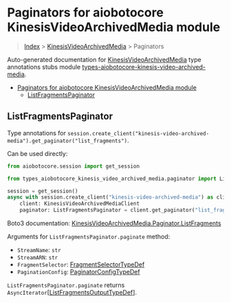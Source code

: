 <a id="paginators-for-aiobotocore-kinesisvideoarchivedmedia-module"></a>

# Paginators for aiobotocore KinesisVideoArchivedMedia module

> [Index](../README.md) > [KinesisVideoArchivedMedia](./README.md) > Paginators

Auto-generated documentation for
[KinesisVideoArchivedMedia](https://boto3.amazonaws.com/v1/documentation/api/latest/reference/services/kinesis-video-archived-media.html#KinesisVideoArchivedMedia)
type annotations stubs module
[types-aiobotocore-kinesis-video-archived-media](https://pypi.org/project/types-aiobotocore-kinesis-video-archived-media/).

- [Paginators for aiobotocore KinesisVideoArchivedMedia module](#paginators-for-aiobotocore-kinesisvideoarchivedmedia-module)
  - [ListFragmentsPaginator](#listfragmentspaginator)

<a id="listfragmentspaginator"></a>

## ListFragmentsPaginator

Type annotations for
`session.create_client("kinesis-video-archived-media").get_paginator("list_fragments")`.

Can be used directly:

```python
from aiobotocore.session import get_session

from types_aiobotocore_kinesis_video_archived_media.paginator import ListFragmentsPaginator

session = get_session()
async with session.create_client("kinesis-video-archived-media") as client:
    client: KinesisVideoArchivedMediaClient
    paginator: ListFragmentsPaginator = client.get_paginator("list_fragments")
```

Boto3 documentation:
[KinesisVideoArchivedMedia.Paginator.ListFragments](https://boto3.amazonaws.com/v1/documentation/api/latest/reference/services/kinesis-video-archived-media.html#KinesisVideoArchivedMedia.Paginator.ListFragments)

Arguments for `ListFragmentsPaginator.paginate` method:

- `StreamName`: `str`
- `StreamARN`: `str`
- `FragmentSelector`:
  [FragmentSelectorTypeDef](./type_defs.md#fragmentselectortypedef)
- `PaginationConfig`:
  [PaginatorConfigTypeDef](./type_defs.md#paginatorconfigtypedef)

`ListFragmentsPaginator.paginate` returns
`AsyncIterator`\[[ListFragmentsOutputTypeDef](./type_defs.md#listfragmentsoutputtypedef)\].
